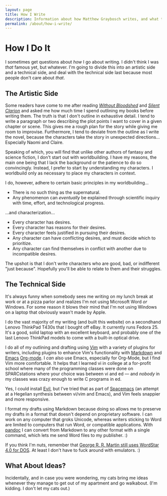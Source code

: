 ```yaml
---
layout: page
title: How I Write
description: Information about how Matthew Graybosch writes, and what tools he uses.
permalink: /about/how-i-write/
---
```

# How I Do It

I sometimes get questions about *how* I go about writing. I didn't think I was *that* famous yet, but whatever. I'm going to divide this into an artistic side and a technical side, and deal with the technical side last because most people don't care about *that*.

## The Artistic Side

Some readers have come to me after reading [*Without Bloodshed*](/books/starbreaker/without-bloodshed/) and [*Silent Clarion*](/books/starbreaker/silent-clarion/) and asked me how much time I spend outlining my books before writing them. The truth is that I don't outline in exhaustive detail. I tend to write a paragraph or two describing the plot points I want to cover in a given chapter or scene. This gives me a rough plan for the story while giving me room to improvise. Furthermore, I tend to deviate from the outline as I write the novel, because the characters take the story in unexpected directions... Especially Naomi and Claire.

Speaking of which, you will find that unlike other authors of fantasy and science fiction, I don't start out with worldbuilding. I have my reasons, the main one being that I lack the background or the patience to do so convincingly. Instead, I prefer to start by understanding my characters. I worldbuild only as necessary to place my characters in context.

I do, however, adhere to certain basic principles in my worldbuilding...

* There is no such thing as the supernatural.
* Any phenomenon can *eventually* be explained through scientific inquiry with time, effort, and technological progress. 

...and characterization...

* Every character has desires.
* Every character has reasons for their desires.
* Every character feels justified in pursuing their desires.
* Any character can have conflicting desires, and must decide which to prioritize.
* Any character can find themselves in conflict with another due to incompatible desires.

The upshot is that I don't write characters who are good, bad, or indifferent "just because". Hopefully you'll be able to relate to them and their struggles.

## The Technical Side

It's always funny when somebody sees me writing on my lunch break at work or at a pizza parlor and realizes I'm not using Microsoft Word *or* Windows. For some reason it blows their mind that I'm not using Windows on a laptop that obviously wasn't made by Apple.

I do the vast majority of my writing (and built this website) on a secondhand Lenovo ThinkPad T430s that I bought off eBay. It currently runs Fedora 25. It's a good, solid laptop with an excellent keyboard, and probably one of the last Lenovo ThinkPad models to come with a built-in optical drive.

I do all of my outlining and drafting using [Vim](http://www.vim.org/) with a variety of plugins for writers, including plugins to enhance Vim's functionality with [Markdown](https://daringfireball.net/projects/markdown/) and [Emacs](https://www.gnu.org/software/emacs/) [Org-mode](http://orgmode.org/). I *can* also use Emacs, especially for Org-Mode, but I find Vim more comfortable. It helps that I learned vi in college at a for-profit school where many of the programming classes were done on SPARCstations where your choice was between vi and ed &mdash; and *nobody* in my classes was crazy enough to write C programs in ed.

Yes, I could install [Evil](http://blog.aaronbieber.com/2016/01/23/living-in-evil.html), but I've tried that as part of [Spacemacs](http://spacemacs.org/) (an attempt at a Hegelian synthesis between vi/vim and Emacs), and Vim feels snappier and more responsive.

I format my drafts using Markdown because doing so allows me to preserve my drafts in a format that doesn't depend on proprietary software. I can work on any computer that groks Unicode, whereas writers sticking to Word are limited to computers that run Word, or compatible applications. With [pandoc](http://pandoc.org/) I can convert from Markdown to any other format with a single command, which lets me send Word files to my publisher. :)

If you think I'm nuts, remember that [George R. R. Martin still uses WordStar 4.0 for DOS](http://www.theverge.com/2014/5/14/5716232/george-r-r-martin-uses-dos-wordstar-to-write). At least I don't have to fuck around with emulators. :)

## What About Ideas?

Incidentally, and in case you were wondering, my cats bring me ideas whenever they manage to get out of my apartment and go walkabout. (I'm kidding. I don't let my cats out.)